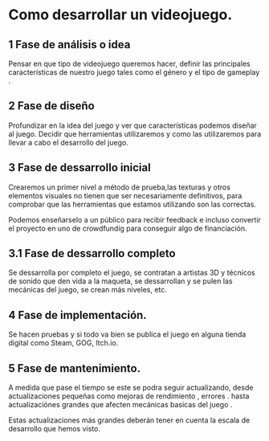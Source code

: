 # Como desarrollar un videojuego. 

## 1 Fase de análisis o idea

Pensar en que tipo de videojuego queremos hacer, definir las principales características de nuestro juego tales como el género y el tipo de gameplay . 

## 2 Fase de diseño 

Profundizar en la idea del juego y ver que características podemos diseñar al juego. Decidir que herramientas utilizaremos y como las utilizaremos para llevar a cabo el desarrollo del juego.

## 3 Fase de dessarrollo inicial

Crearemos un primer nivel a método de prueba,las texturas y otros elementos visuales no tienen que ser necesariamente definitivos, para comprobar que las herramientas que estamos utilizando son las correctas.

Podemos enseñarselo a un público para recibir feedback e incluso convertir el proyecto en uno de crowdfundig para conseguir algo de financiación.

## 3.1 Fase de dessarrollo completo
Se dessarrolla por completo el juego, se contratan a artistas 3D y técnicos de sonido que den vida a la maqueta, se dessarrollan y se pulen las mecánicas del juego, se crean más niveles, etc.

## 4 Fase de implementación.

Se hacen pruebas y si todo va bien se publica el juego en alguna tienda digital como Steam, GOG, Itch.io. 

## 5 Fase de mantenimiento.

A medida que pase el tiempo se este se podra seguir actualizando, desde actualizaciones pequeñas como  mejoras de rendimiento , errores . hasta actualizaciónes grandes que afecten mecánicas basicas del juego .

Estas actualizaciones más grandes deberán tener en cuenta la escala de desarrollo que hemos visto. 